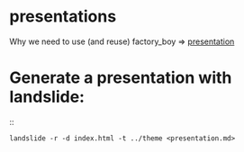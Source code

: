 presentations
=============

Why we need to use (and reuse) factory_boy => [presentation](http://romgar.github.io/presentations/factory_boy)


Generate a presentation with landslide:
======================================

::
    
    landslide -r -d index.html -t ../theme <presentation.md>


